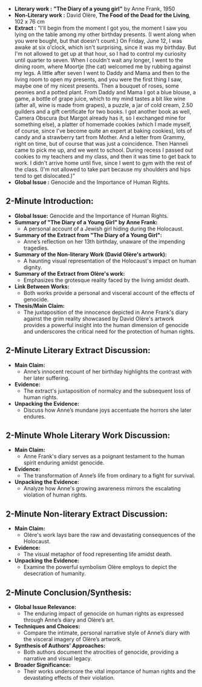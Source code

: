 
- **Literary work :**  **"The Diary of a young girl"** by Anne Frank, 1950
- **Non-Literary work :** David Olère, **The Food of the Dead for the Living**, 102 x 76 cm
- **Extract :** "I'll begin from the moment I got you, the moment I saw you lying on the table among my other birthday presents. (I went along when you were bought, but that doesn't count.) On Friday, June 12, I was awake at six o'clock, which isn't surprising, since it was my birthday. But I'm not allowed to get up at that hour, so I had to control my curiosity until quarter to seven. When I couldn't wait any longer, I went to the dining room, where Moortje (the cat) welcomed me by rubbing against my legs. A little after seven I went to Daddy and Mama and then to the living room to open my presents, and you were the first thing I saw, maybe one of my nicest presents. Then a bouquet of roses, some peonies and a potted plant. From Daddy and Mama I got a blue blouse, a game, a bottle of grape juice, which to my mind tastes a bit like wine (after all, wine is made from grapes), a puzzle, a jar of cold cream, 2.50 guilders and a gift certificate for two books. I got another book as well, Camera Obscura (but Margot already has it, so I exchanged mine for something else), a platter of homemade cookies (which I made myself, of course, since I've become quite an expert at baking cookies), lots of candy and a strawberry tart from Mother. And a letter from Grammy, right on time, but of course that was just a coincidence. Then Hanneli came to pick me up, and we went to school. During recess I passed out cookies to my teachers and my class, and then it was time to get back to work. I didn't arrive home until five, since I went to gym with the rest of the class. (I'm not allowed to take part because my shoulders and hips tend to get dislocated.)"
- **Global Issue :** Genocide and the Importance of Human Rights.
 
## **2-Minute Introduction:**
- **Global Issue:** Genocide and the Importance of Human Rights.
- **Summary of "The Diary of a Young Girl" by Anne Frank:**
  - A personal account of a Jewish girl hiding during the Holocaust.
- **Summary of the Extract from "The Diary of a Young Girl":**
  - Anne’s reflection on her 13th birthday, unaware of the impending tragedies.
- **Summary of the Non-literary Work (David Olère's artwork):**
  - A haunting visual representation of the Holocaust's impact on human dignity.
- **Summary of the Extract from Olère's work:**
  - Emphasizes the grotesque reality faced by the living amidst death.
- **Link Between Works:**
  - Both works provide a personal and visceral account of the effects of genocide.
- **Thesis/Main Claim:**
  - The juxtaposition of the innocence depicted in Anne Frank's diary against the grim reality showcased by David Olère's artwork provides a powerful insight into the human dimension of genocide and underscores the critical need for the protection of human rights.

## **2-Minute Literary Extract Discussion:**
- **Main Claim:**
  - Anne’s innocent recount of her birthday highlights the contrast with her later suffering.
- **Evidence:**
  - The extract's juxtaposition of normalcy and the subsequent loss of human rights.
- **Unpacking the Evidence:**
  - Discuss how Anne’s mundane joys accentuate the horrors she later endures.

## **2-Minute Whole Literary Work Discussion:**
- **Main Claim:**
  - Anne Frank's diary serves as a poignant testament to the human spirit enduring amidst genocide.
- **Evidence:**
  - The transformation of Anne’s life from ordinary to a fight for survival.
- **Unpacking the Evidence:**
  - Analyze how Anne's growing awareness mirrors the escalating violation of human rights.

## **2-Minute Non-literary Extract Discussion:**
- **Main Claim:**
  - Olère's work lays bare the raw and devastating consequences of the Holocaust.
- **Evidence:**
  - The visual metaphor of food representing life amidst death.
- **Unpacking the Evidence:**
  - Examine the powerful symbolism Olère employs to depict the desecration of humanity.

## **2-Minute Conclusion/Synthesis:**
- **Global Issue Relevance:**
  - The enduring impact of genocide on human rights as expressed through Anne’s diary and Olère’s art.
- **Techniques and Choices:**
  - Compare the intimate, personal narrative style of Anne’s diary with the visceral imagery of Olère’s artwork.
- **Synthesis of Authors’ Approaches:**
  - Both authors document the atrocities of genocide, providing a narrative and visual legacy.
- **Broader Significance:**
  - Their works underscore the vital importance of human rights and the devastating effects of their violation.
